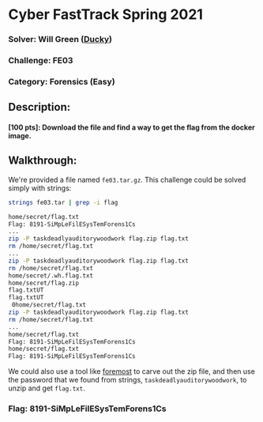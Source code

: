 # Cyber FastTrack Spring 2021

### Solver: Will Green ([Ducky](https://github.com/wlg0005))
### Challenge: FE03
### Category: Forensics (Easy)

## Description:
#### [100 pts]: Download the file and find a way to get the flag from the docker image.

## Walkthrough:

We're provided a file named `fe03.tar.gz`. This challenge could be solved simply with strings:

```bash
strings fe03.tar | grep -i flag

home/secret/flag.txt
Flag: 8191-SiMpLeFilESysTemForens1Cs
...
zip -P taskdeadlyauditorywoodwork flag.zip flag.txt
rm /home/secret/flag.txt
...
zip -P taskdeadlyauditorywoodwork flag.zip flag.txt
rm /home/secret/flag.txt
home/secret/.wh.flag.txt
home/secret/flag.zip
flag.txtUT
flag.txtUT
 0home/secret/flag.txt
zip -P taskdeadlyauditorywoodwork flag.zip flag.txt
rm /home/secret/flag.txt
...
home/secret/flag.txt
Flag: 8191-SiMpLeFilESysTemForens1Cs
home/secret/flag.txt
Flag: 8191-SiMpLeFilESysTemForens1Cs
```

We could also use a tool like [foremost](http://manpages.ubuntu.com/manpages/bionic/man8/foremost.8.html) to carve out the zip file, and then use the password that we found from strings, `taskdeadlyauditorywoodwork`, to unzip and get `flag.txt`.

### Flag: 8191-SiMpLeFilESysTemForens1Cs
